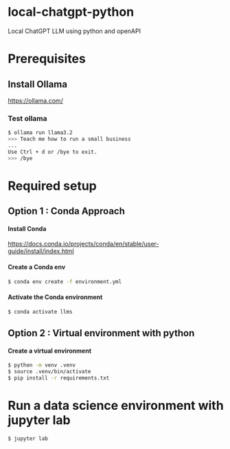 # local-chatgpt-python

Local ChatGPT LLM using python and openAPI

# Prerequisites

## Install Ollama

https://ollama.com/

### Test ollama

```bash
$ ollama run llama3.2
>>> Teach me how to run a small business
...
Use Ctrl + d or /bye to exit.
>>> /bye
```

# Required setup

## Option 1 : Conda Approach

#### Install Conda

https://docs.conda.io/projects/conda/en/stable/user-guide/install/index.html

#### Create a Conda env

```bash
$ conda env create -f environment.yml
```

#### Activate the Conda environment

```bash
$ conda activate llms
```

## Option 2 : Virtual environment with python

#### Create a virtual environment

```bash
$ python -m venv .venv
$ source .venv/bin/activate
$ pip install -r requirements.txt
```

# Run a data science environment with jupyter lab

```bash
$ jupyter lab
```
